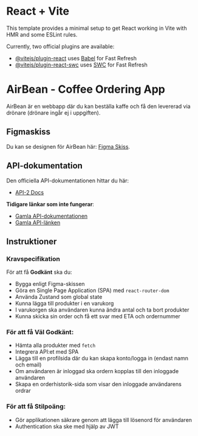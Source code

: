 # React + Vite

This template provides a minimal setup to get React working in Vite with HMR and some ESLint rules.

Currently, two official plugins are available:

-   [@vitejs/plugin-react](https://github.com/vitejs/vite-plugin-react/blob/main/packages/plugin-react/README.md) uses [Babel](https://babeljs.io/) for Fast Refresh
-   [@vitejs/plugin-react-swc](https://github.com/vitejs/vite-plugin-react-swc) uses [SWC](https://swc.rs/) for Fast Refresh

# AirBean - Coffee Ordering App

AirBean är en webbapp där du kan beställa kaffe och få den levererad via drönare (drönare ingår ej i uppgiften).

## Figmaskiss

Du kan se designen för AirBean här: [Figma Skiss](https://www.figma.com/file/UeUGVefSdgio0sRxPFccJI/AirBean-v.1.0?node-id=0%3A1).

## API-dokumentation

Den officiella API-dokumentationen hittar du här:

-   [API-2 Docs](https://airbean-9pcyw.ondigitalocean.app/api/docs/)

**Tidigare länkar som inte fungerar**:

-   [Gamla API-dokumentationen](https://airbean-api-xjlcn.ondigitalocean.app/api/docs/)
-   [Gamla API-länken](https://airbean-api-xjlcn.ondigitalocean.app/)

## Instruktioner

### Kravspecifikation

För att få **Godkänt** ska du:

-   Bygga enligt Figma-skissen
-   Göra en Single Page Application (SPA) med `react-router-dom`
-   Använda Zustand som global state
-   Kunna lägga till produkter i en varukorg
-   I varukorgen ska användaren kunna ändra antal och ta bort produkter
-   Kunna skicka sin order och få ett svar med ETA och ordernummer

### För att få **Väl Godkänt**:

-   Hämta alla produkter med `fetch`
-   Integrera API:et med SPA
-   Lägga till en profilsida där du kan skapa konto/logga in (endast namn och email)
-   Om användaren är inloggad ska ordern kopplas till den inloggade användaren
-   Skapa en orderhistorik-sida som visar den inloggade användarens ordrar

### För att få **Stilpoäng**:

-   Gör applikationen säkrare genom att lägga till lösenord för användaren
-   Authentication ska ske med hjälp av JWT
